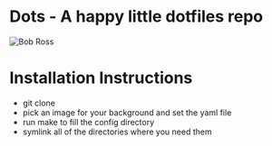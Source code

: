 Dots - A happy little dotfiles repo
===================================
![Bob Ross](https://upload.wikimedia.org/wikipedia/en/7/70/Bob_at_Easel.jpg)


Installation Instructions
=========================
- git clone
- pick an image for your background and set the yaml file
- run make to fill the config directory
- symlink all of the directories where you need them